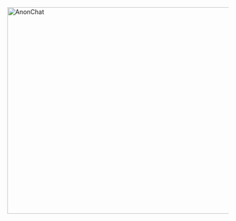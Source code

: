

<img width="581" height="471" alt="AnonChat" src="https://github.com/user-attachments/assets/e26a5b93-8bcb-48df-a71e-3b736700d413" />

